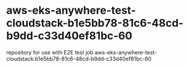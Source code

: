 # aws-eks-anywhere-test-cloudstack-b1e5bb78-81c6-48cd-b9dd-c33d40ef81bc-60
repository for use with E2E test job aws-eks-anywhere-test-cloudstack:b1e5bb78-81c6-48cd-b9dd-c33d40ef81bc-60
